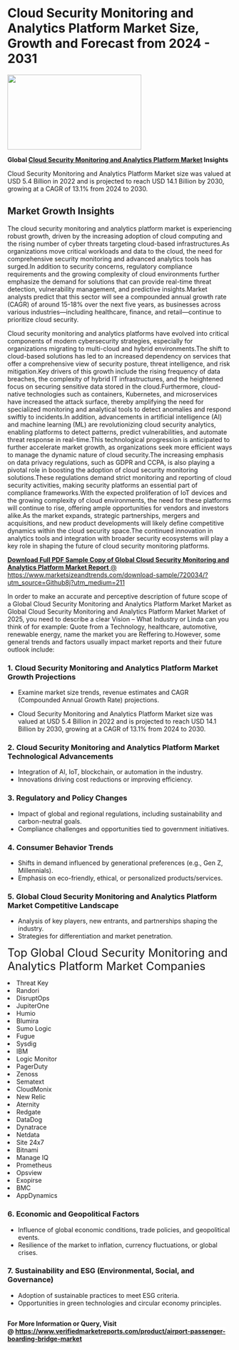 <H1>Cloud Security Monitoring and Analytics Platform Market Size, Growth and Forecast from 2024 - 2031</H1><img class="aligncenter size-medium wp-image-584254" src="https://thirdeyenews.in/wp-content/uploads/2024/09/Global-Market-Research-300x168.jpeg" alt="" width="300" height="168" /><p><strong>Global&nbsp;<a href="https://www.marketsizeandtrends.com/download-sample/720034/?utm_source=Github8j?utm_medium=211">Cloud Security Monitoring and Analytics Platform Market</a> Insights</strong></p><p>Cloud Security Monitoring and Analytics Platform Market size was valued at USD 5.4 Billion in 2022 and is projected to reach USD 14.1 Billion by 2030, growing at a CAGR of 13.1% from 2024 to 2030.</p><p><h2>Market Growth Insights</h2> <p>The cloud security monitoring and analytics platform market is experiencing robust growth, driven by the increasing adoption of cloud computing and the rising number of cyber threats targeting cloud-based infrastructures.As organizations move critical workloads and data to the cloud, the need for comprehensive security monitoring and advanced analytics tools has surged.In addition to security concerns, regulatory compliance requirements and the growing complexity of cloud environments further emphasize the demand for solutions that can provide real-time threat detection, vulnerability management, and predictive insights.Market analysts predict that this sector will see a compounded annual growth rate (CAGR) of around 15-18% over the next five years, as businesses across various industries—including healthcare, finance, and retail—continue to prioritize cloud security.</p> <p><a href="#"></a></p> <p>Cloud security monitoring and analytics platforms have evolved into critical components of modern cybersecurity strategies, especially for organizations migrating to multi-cloud and hybrid environments.The shift to cloud-based solutions has led to an increased dependency on services that offer a comprehensive view of security posture, threat intelligence, and risk mitigation.Key drivers of this growth include the rising frequency of data breaches, the complexity of hybrid IT infrastructures, and the heightened focus on securing sensitive data stored in the cloud.Furthermore, cloud-native technologies such as containers, Kubernetes, and microservices have increased the attack surface, thereby amplifying the need for specialized monitoring and analytical tools to detect anomalies and respond swiftly to incidents.In addition, advancements in artificial intelligence (AI) and machine learning (ML) are revolutionizing cloud security analytics, enabling platforms to detect patterns, predict vulnerabilities, and automate threat response in real-time.This technological progression is anticipated to further accelerate market growth, as organizations seek more efficient ways to manage the dynamic nature of cloud security.The increasing emphasis on data privacy regulations, such as GDPR and CCPA, is also playing a pivotal role in boosting the adoption of cloud security monitoring solutions.These regulations demand strict monitoring and reporting of cloud security activities, making security platforms an essential part of compliance frameworks.With the expected proliferation of IoT devices and the growing complexity of cloud environments, the need for these platforms will continue to rise, offering ample opportunities for vendors and investors alike.As the market expands, strategic partnerships, mergers and acquisitions, and new product developments will likely define competitive dynamics within the cloud security space.The continued innovation in analytics tools and integration with broader security ecosystems will play a key role in shaping the future of cloud security monitoring platforms.</p> <p><a href="#"></p><p><span class=""><strong>Download Full PDF Sample Copy of Global Cloud Security Monitoring and Analytics Platform Market Report</strong> @ <a href="https://www.marketsizeandtrends.com/download-sample/720034/?utm_source=Github8j?utm_medium=211" target="_blank">https://www.marketsizeandtrends.com/download-sample/720034/?utm_source=Github8j?utm_medium=211</a></span></p><p>In order to make an accurate and perceptive description of future scope of a Global&nbsp;Cloud Security Monitoring and Analytics Platform Market Market as Global&nbsp;Cloud Security Monitoring and Analytics Platform Market Market of 2025, you need to describe a clear Vision &ndash; What Industry or Linda can you think of for example: Quote from a Technology, healthcare, automotive, renewable energy, name the market you are Reffering to.However, some general trends and factors usually impact market reports and their future outlook include:</p><h3>1.&nbsp;<strong>Cloud Security Monitoring and Analytics Platform Market Growth Projections</strong></h3><ul><li>Examine market size trends, revenue estimates and CAGR (Compounded Annual Growth Rate) projections.</li><li><p>Cloud Security Monitoring and Analytics Platform Market size was valued at USD 5.4 Billion in 2022 and is projected to reach USD 14.1 Billion by 2030, growing at a CAGR of 13.1% from 2024 to 2030.</p></li></ul><h3>2.&nbsp;<strong>Cloud Security Monitoring and Analytics Platform Market Technological Advancements</strong></h3><ul><li>Integration of AI, IoT, blockchain, or automation in the industry.</li><li>Innovations driving cost reductions or improving efficiency.</li></ul><h3>3.&nbsp;<strong>Regulatory and Policy Changes</strong></h3><ul><li>Impact of global and regional regulations, including sustainability and carbon-neutral goals.</li><li>Compliance challenges and opportunities tied to government initiatives.</li></ul><h3>4.&nbsp;<strong>Consumer Behavior Trends</strong></h3><ul><li>Shifts in demand influenced by generational preferences (e.g., Gen Z, Millennials).</li><li>Emphasis on eco-friendly, ethical, or personalized products/services.</li></ul><h3>5.&nbsp;<strong>Global Cloud Security Monitoring and Analytics Platform Market Competitive Landscape</strong></h3><ul><li>Analysis of key players, new entrants, and partnerships shaping the industry.</li><li>Strategies for differentiation and market penetration.</li></ul><p data-pm-slice="1 1 []"><span style="color: inherit; font-family: inherit; font-size: 25px;">Top Global Cloud Security Monitoring and Analytics Platform Market Companies</span></p><div class="" data-test-id=""><p><li>Threat Key</li><li> Randori</li><li> DisruptOps</li><li> JupiterOne</li><li> Humio</li><li> Blumira</li><li> Sumo Logic</li><li> Fugue</li><li> Sysdig</li><li> IBM</li><li> Logic Monitor</li><li> PagerDuty</li><li> Zenoss</li><li> Sematext</li><li> CloudMonix</li><li> New Relic</li><li> Aternity</li><li> Redgate</li><li> DataDog</li><li> Dynatrace</li><li> Netdata</li><li> Site 24x7</li><li> Bitnami</li><li> Manage IQ</li><li> Prometheus</li><li> Opsview</li><li> Exopirse</li><li> BMC</li><li> AppDynamics</li></p></div><h3>6.&nbsp;<strong>Economic and Geopolitical Factors</strong></h3><ul><li>Influence of global economic conditions, trade policies, and geopolitical events.</li><li>Resilience of the market to inflation, currency fluctuations, or global crises.</li></ul><h3>7.&nbsp;<strong>Sustainability and ESG (Environmental, Social, and Governance)</strong></h3><ul><li>Adoption of sustainable practices to meet ESG criteria.</li><li>Opportunities in green technologies and circular economy principles.</li></ul><h2><strong style="font-size: 14px;">For More Information or Query, Visit @&nbsp;</strong><a style="background-color: #ffffff; font-size: 14px;" href="https://www.marketsizeandtrends.com/report/cloud-security-monitoring-and-analytics-platform-market/" target="_blank">https://www.verifiedmarketreports.com/product/airport-passenger-boarding-bridge-market</a></h2>